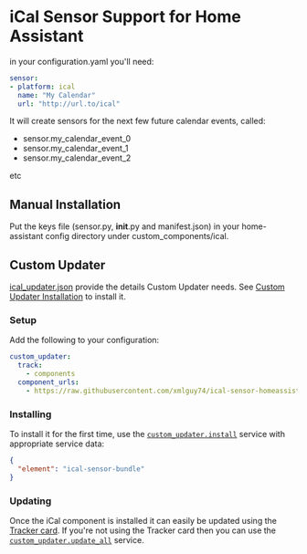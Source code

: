# iCal Sensor Support for Home Assistant

in your configuration.yaml you'll need:

```yaml
sensor:
- platform: ical
  name: "My Calendar"
  url: "http://url.to/ical"
```

It will create sensors for the next few future calendar events, called:

* sensor.my_calendar_event_0
* sensor.my_calendar_event_1
* sensor.my_calendar_event_2

etc

## Manual Installation

Put the keys file (sensor.py, __init__.py and manifest.json) in your home-assistant config directory under custom_components/ical.

## Custom Updater

[ical_updater.json](ical_updater.json)  provide the details Custom Updater needs. See [Custom Updater Installation](https://github.com/custom-components/custom_updater/wiki/Installation) to install it.

### Setup

Add the following to your configuration:
```yaml
custom_updater:
  track:
    - components
  component_urls:
    - https://raw.githubusercontent.com/xmlguy74/ical-sensor-homeassistant/master/ical_updater.json

```

### Installing

To install it for the first time, use the [`custom_updater.install`](https://github.com/custom-components/custom_updater/wiki/Services#install-element-cardcomponentpython_script) service with appropriate service data:
```json
{
  "element": "ical-sensor-bundle"
}
```

### Updating

Once the iCal component is installed it can easily be updated using the [Tracker card](https://github.com/custom-cards/tracker-card). If you're not using the Tracker card then you can use the [`custom_updater.update_all`](https://github.com/custom-components/custom_updater/wiki/Services#update-all) service.

